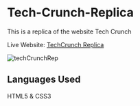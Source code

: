 # Tech-Crunch-Replica
This is a replica of the website Tech Crunch

Live Website: [TechCrunch Replica](https://techcrunchproject.netlify.app/)

![techCrunchRep](https://user-images.githubusercontent.com/101942628/164878131-70d2723c-2417-447b-9dd3-74483913e97a.PNG)

## Languages Used

HTML5 & CSS3


